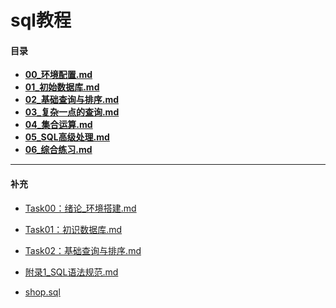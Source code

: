 # sql教程

#### 目录

- **[00_环境配置.md](00_环境配置.md)**
- **[01_初始数据库.md](01_初始数据库.md)**
- **[02_基础查询与排序.md](02_基础查询与排序.md)**
- **[03_复杂一点的查询.md](03_复杂一点的查询.md)**
- **[04_集合运算.md](04_集合运算.md)**
- **[05_SQL高级处理.md](05_SQL高级处理.md)**
- **[06_综合练习.md](06_综合练习.md)**



---

#### 补充

- [Task00：绪论_环境搭建.md](Task00：绪论_环境搭建.md)
- [Task01：初识数据库.md](Task01：初识数据库.md)
- [Task02：基础查询与排序.md](Task02：基础查询与排序.md)



- [附录1_SQL语法规范.md](附录1_SQL语法规范.md)
- [shop.sql](shop.sql)

